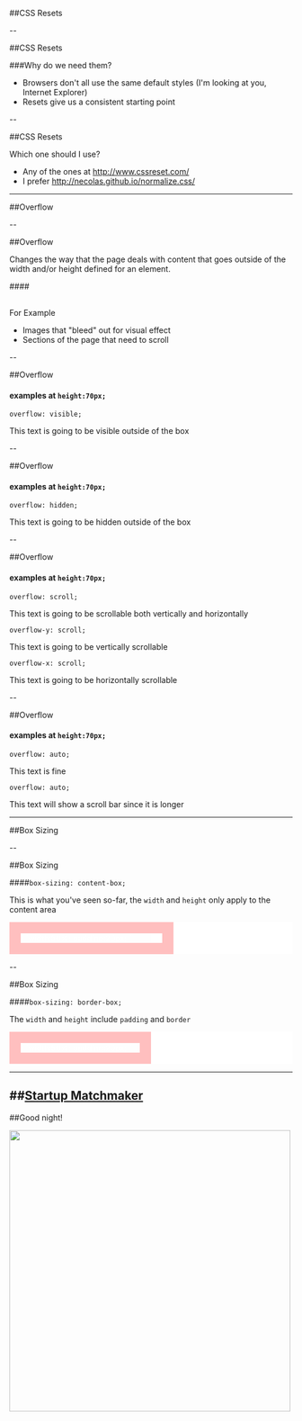 ##CSS Resets

--

##CSS Resets

###Why do we need them?

* Browsers don't all use the same default styles (I'm looking at you, Internet Explorer)
* Resets give us a consistent starting point

--

##CSS Resets

Which one should I use?

* Any of the ones at http://www.cssreset.com/
* I prefer http://necolas.github.io/normalize.css/


---

<style>
  .reveal div.overflow-demo {
    background:rgba(255,255,255,.25);
    color:white;
    height:70px;
    width:50%;
    margin:auto;
  }
</style>

##Overflow

--

##Overflow

Changes the way that the page deals with content that goes outside of the width and/or height defined for an element.


####<div style="margin-top:30px;">For Example</div>

* Images that "bleed" out for visual effect
* Sections of the page that need to scroll

--

##Overflow
#### examples at ```height:70px;```

```overflow: visible;```

<div class="overflow-demo" style="overflow:visible;">This text is going to be visible outside of the box</div>

--

##Overflow
#### examples at ```height:70px;```

```overflow: hidden;```

<div class="overflow-demo" style="overflow:hidden;">This text is going to be hidden outside of the box</div>

--

##Overflow
#### examples at ```height:70px;```

```overflow: scroll;```

<div class="overflow-demo" style="overflow:scroll;"><div style="width:600px">This text is going to be scrollable both vertically and horizontally</div></div>

```overflow-y: scroll;```

<div class="overflow-demo" style="overflow-y:scroll;">This text is going to be vertically scrollable</div>

```overflow-x: scroll;```

<div class="overflow-demo" style="overflow-x:scroll; overflow-y:hidden;"><div style="width:900px">This text is going to be horizontally scrollable</div></div>

--

##Overflow
#### examples at ```height:70px;```

```overflow: auto;```

<div class="overflow-demo" style="overflow:auto;">This text is fine</div>

```overflow: auto;```

<div class="overflow-demo" style="overflow:auto;">This text will show a scroll bar since it is longer</div>

---

##Box Sizing

--

##Box Sizing

####`box-sizing: content-box;`

This is what you've seen so-far, the `width` and `height` only apply to the content area

<div style="background: rgba(255,255,255,.25); position:relative;">
  <div style="width:50%; border:20px solid rgba(255,0,0,.25); z-index:20; position:relative; color:white;">
    ```width:50%; padding:20px;```
  </div>
  <div style="width:50%; height:100%; position:absolute; background: rgba(255,255,255,.25); z-index:10; top:0; right:0;"></div>
</div>

--

##Box Sizing

####`box-sizing: border-box;`

The `width` and `height` include `padding` and `border`

<div style="background: rgba(255,255,255,.25); position:relative;">
  <div style="width:50%; border:20px solid rgba(255,0,0,.25); z-index:20; position:relative; color:white; box-sizing:border-box;">
    ```width:50%; padding:20px;```
  </div>
  <div style="width:50%; height:100%; position:absolute; background: rgba(255,255,255,.25); z-index:10; top:0; right:0;"></div>
</div>

---

##[Startup Matchmaker](/class_06_starter_code/startupmatchmaker.jpg)
---

##Good night!

<img src="../img/unit_1/gorillaz.gif" width="500px">
